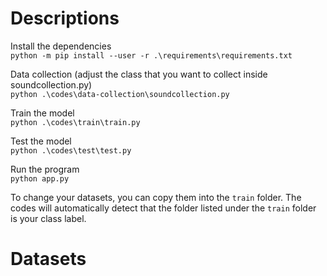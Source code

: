 # Descriptions
Install the dependencies \
`python -m pip install --user -r .\requirements\requirements.txt` 

Data collection (adjust the class that you want to collect inside soundcollection.py) \
`python .\codes\data-collection\soundcollection.py`

Train the model \
`python .\codes\train\train.py`

Test the model \
`python .\codes\test\test.py`

Run the program \
`python app.py`

To change your datasets, you can copy them into the `train` folder. The codes will automatically detect that the folder listed under the `train` folder is your class label.

# Datasets
